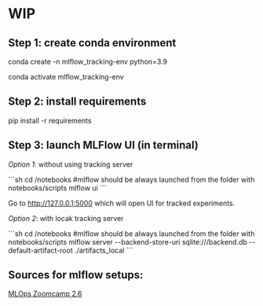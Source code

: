 # WIP

## Step 1: create conda environment

conda create -n mlflow_tracking-env python=3.9

conda activate mlflow_tracking-env

## Step 2: install requirements

pip install -r requirements

## Step 3: launch MLFlow UI (in terminal)

*Option 1*: without using tracking server

´´´sh
cd /notebooks #mlflow should be always launched from the folder with notebooks/scripts
mlflow ui
´´´

Go to http://127.0.0.1:5000 which will open UI for tracked experiments.

*Option 2*: with locak tracking server

´´´sh
cd /notebooks #mlflow should be always launched from the folder with notebooks/scripts
mlflow server --backend-store-uri sqlite:///backend.db --default-artifact-root ./artifacts_local
´´´

## Sources for mlflow setups:

[MLOps Zoomcamp 2.6](https://youtu.be/1ykg4YmbFVA)





